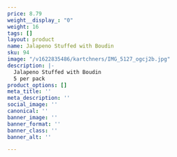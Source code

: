 ```yaml
---
price: 8.79
weight__display_: "0"
weight: 16
tags: []
layout: product
name: Jalapeno Stuffed with Boudin
sku: 94
image: "/v1622835486/kartchners/IMG_5127_ogcj2b.jpg"
description: |-
  Jalapeno Stuffed with Boudin
  5 per pack
product_options: []
meta_title: ''
meta_description: ''
social_image: ''
canonical: ''
banner_image: ''
banner_format: ''
banner_class: ''
banner_alt: ''

---
```

